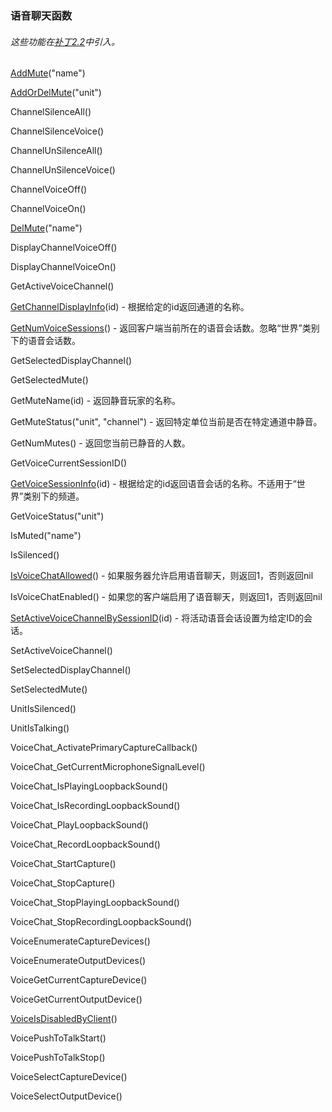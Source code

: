 ### 语音聊天函数

###### 这些功能在[补丁2.2](https://wow.gamepedia.com/Patch_2.2)中引入。

[AddMute](https://wow.gamepedia.com/API_AddMute)\("name"\)

[AddOrDelMute](https://wow.gamepedia.com/API_AddOrDelMute)\("unit"\)

ChannelSilenceAll\(\)

ChannelSilenceVoice\(\)

ChannelUnSilenceAll\(\)

ChannelUnSilenceVoice\(\)

ChannelVoiceOff\(\)

ChannelVoiceOn\(\)

[DelMute](https://wow.gamepedia.com/API_DelMute)\("name"\)

DisplayChannelVoiceOff\(\)

DisplayChannelVoiceOn\(\)

GetActiveVoiceChannel\(\)

[GetChannelDisplayInfo](https://wow.gamepedia.com/API_GetChannelDisplayInfo)\(id\) - 根据给定的id返回通道的名称。

[GetNumVoiceSessions](https://wow.gamepedia.com/API_GetNumVoiceSessions)\(\) - 返回客户端当前所在的语音会话数。忽略“世界”类别下的语音会话数。

GetSelectedDisplayChannel\(\)

GetSelectedMute\(\)

GetMuteName\(id\) - 返回静音玩家的名称。

GetMuteStatus\("unit", "channel"\) - 返回特定单位当前是否在特定通道中静音。

GetNumMutes\(\) - 返回您当前已静音的人数。

GetVoiceCurrentSessionID\(\)

[GetVoiceSessionInfo](https://wow.gamepedia.com/API_GetVoiceSessionInfo)\(id\) - 根据给定的id返回语音会话的名称。不适用于“世界”类别下的频道。

GetVoiceStatus\("unit"\)

IsMuted\("name"\)

IsSilenced\(\)

[IsVoiceChatAllowed](https://wow.gamepedia.com/API_IsVoiceChatAllowed)\(\) - 如果服务器允许启用语音聊天，则返回1，否则返回nil

IsVoiceChatEnabled\(\) - 如果您的客户端启用了语音聊天，则返回1，否则返回nil

[SetActiveVoiceChannelBySessionID](https://wow.gamepedia.com/API_SetActiveVoiceChannelBySessionID)\(id\) - 将活动语音会话设置为给定ID的会话。

SetActiveVoiceChannel\(\)

SetSelectedDisplayChannel\(\)

SetSelectedMute\(\)

UnitIsSilenced\(\)

UnitIsTalking\(\)

VoiceChat\_ActivatePrimaryCaptureCallback\(\)

VoiceChat\_GetCurrentMicrophoneSignalLevel\(\)

VoiceChat\_IsPlayingLoopbackSound\(\)

VoiceChat\_IsRecordingLoopbackSound\(\)

VoiceChat\_PlayLoopbackSound\(\)

VoiceChat\_RecordLoopbackSound\(\)

VoiceChat\_StartCapture\(\)

VoiceChat\_StopCapture\(\)

VoiceChat\_StopPlayingLoopbackSound\(\)

VoiceChat\_StopRecordingLoopbackSound\(\)

VoiceEnumerateCaptureDevices\(\)

VoiceEnumerateOutputDevices\(\)

VoiceGetCurrentCaptureDevice\(\)

VoiceGetCurrentOutputDevice\(\)

[VoiceIsDisabledByClient](https://wow.gamepedia.com/API_VoiceIsDisabledByClient)\(\)

VoicePushToTalkStart\(\)

VoicePushToTalkStop\(\)

VoiceSelectCaptureDevice\(\)

VoiceSelectOutputDevice\(\)

